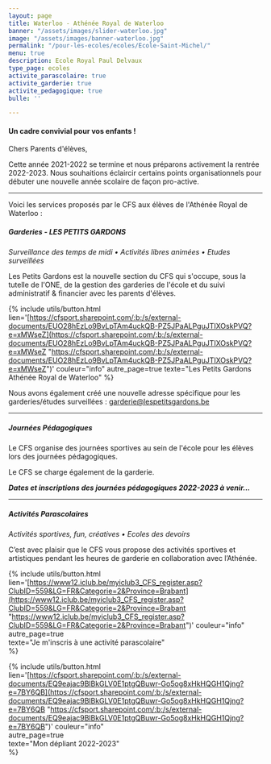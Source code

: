 ```yaml
---
layout: page
title: Waterloo - Athénée Royal de Waterloo
banner: "/assets/images/slider-waterloo.jpg"
image: "/assets/images/banner-waterloo.jpg"
permalink: "/pour-les-ecoles/ecoles/Ecole-Saint-Michel/"
menu: true
description: Ecole Royal Paul Delvaux
type_page: ecoles
activite_parascolaire: true
activite_garderie: true
activite_pedagogique: true
bulle: ''

---
```

#### **Un cadre convivial pour vos enfants !**

Chers Parents d'élèves,

Cette année 2021-2022 se termine et nous préparons activement la rentrée 2022-2023. Nous souhaitions éclaircir certains points organisationnels pour débuter une nouvelle année scolaire de façon pro-active.

***

Voici les services proposés par le CFS aux élèves de l'Athénée Royal de Waterloo :

##### **Garderies - LES PETITS GARDONS**

_Surveillance des temps de midi • Activités libres animées • Etudes surveillées_

Les Petits Gardons est la nouvelle section du CFS qui s'occupe, sous la tutelle de l'ONE, de la gestion des garderies de l'école et du suivi administratif & financier avec les parents d'élèves.

{% include utils/button.html lien='[https://cfsport.sharepoint.com/:b:/s/external-documents/EUO28hEzLo9BvLpTAm4uckQB-PZ5JPaALPguJTIXOskPVQ?e=xMWseZ](https://cfsport.sharepoint.com/:b:/s/external-documents/EUO28hEzLo9BvLpTAm4uckQB-PZ5JPaALPguJTIXOskPVQ?e=xMWseZ "https://cfsport.sharepoint.com/:b:/s/external-documents/EUO28hEzLo9BvLpTAm4uckQB-PZ5JPaALPguJTIXOskPVQ?e=xMWseZ")' couleur="info" autre_page=true texte="Les Petits Gardons Athénée Royal de Waterloo" %}

Nous avons également créé une nouvelle adresse spécifique pour les garderies/études surveillées : <a href="mailto:garderie@lespetitsgardons.be">garderie@lespetitsgardons.be</a>

***

##### **Journées Pédagogiques**

Le CFS organise des journées sportives au sein de l'école pour les élèves lors des journées pédagogiques.

Le CFS se charge également de la garderie.

**_Dates et inscriptions des journées pédagogiques 2022-2023 à venir..._**

***

##### **Activités Parascolaires**

_Activités sportives, fun, créatives • Ecoles des devoirs_

C’est avec plaisir que le CFS vous propose des activités sportives et artistiques pendant les heures de garderie en collaboration avec l’Athénée.

{% include utils/button.html lien='[https://www12.iclub.be/myiclub3_CFS_register.asp?ClubID=559&LG=FR&Categorie=2&Province=Brabant](https://www12.iclub.be/myiclub3_CFS_register.asp?ClubID=559&LG=FR&Categorie=2&Province=Brabant "https://www12.iclub.be/myiclub3_CFS_register.asp?ClubID=559&LG=FR&Categorie=2&Province=Brabant")' couleur="info"  
autre_page=true  
texte="Je m'inscris à une activité parascolaire"  
%}

{% include utils/button.html  
lien='[https://cfsport.sharepoint.com/:b:/s/external-documents/EQ9eajac9BlBkGLV0E1ptgQBuwr-Go5og8xHkHQGH1Qjng?e=7BY6QB](https://cfsport.sharepoint.com/:b:/s/external-documents/EQ9eajac9BlBkGLV0E1ptgQBuwr-Go5og8xHkHQGH1Qjng?e=7BY6QB "https://cfsport.sharepoint.com/:b:/s/external-documents/EQ9eajac9BlBkGLV0E1ptgQBuwr-Go5og8xHkHQGH1Qjng?e=7BY6QB")' couleur="info"  
autre_page=true  
texte="Mon dépliant 2022-2023"  
%}